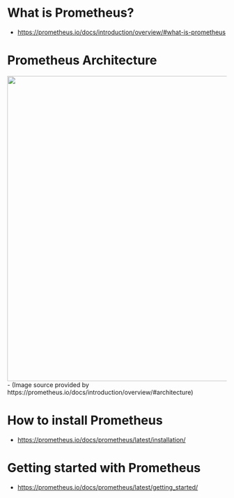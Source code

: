 # What is Prometheus?
- https://prometheus.io/docs/introduction/overview/#what-is-prometheus

# Prometheus Architecture
<img src="https://prometheus.io/assets/architecture.png" width="700">
- (Image source provided by https://prometheus.io/docs/introduction/overview/#architecture)

# How to install Prometheus
- https://prometheus.io/docs/prometheus/latest/installation/

# Getting started with Prometheus
- https://prometheus.io/docs/prometheus/latest/getting_started/
